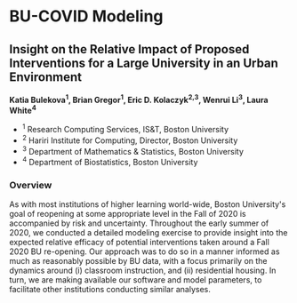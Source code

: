 # BU-COVID Modeling
## Insight on the Relative Impact of Proposed Interventions for a Large University in an Urban Environment
**Katia Bulekova<sup>1</sup>, Brian Gregor<sup>1</sup>, Eric D. Kolaczyk<sup>2,3</sup>, Wenrui Li<sup>3</sup>, Laura White<sup>4</sup>**
 

* <sup>1</sup> Research Computing Services, IS&T, Boston University
* <sup>2</sup> Hariri Institute for Computing, Director, Boston University
* <sup>3</sup> Department of Mathematics & Statistics, Boston University
* <sup>4</sup> Department of Biostatistics, Boston University

### Overview
As with most institutions of higher learning world-wide, Boston University's goal of reopening at some appropriate level in the Fall of 2020 is accompanied by risk and uncertainty.  Throughout the early summer of 2020, we conducted a detailed modeling exercise to provide insight into the expected relative efficacy of potential interventions taken around a Fall 2020 BU re-opening.  Our approach was to do so in a manner informed as much as reasonably possible by BU data, with a focus primarily on the dynamics around (i) classroom instruction, and (ii) residential housing.  In turn, we are making available our software and model parameters, to facilitate other institutions conducting similar analyses.
